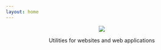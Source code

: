 ```yaml
---
layout: home
---
```


<header class="hero is-medium lesli-page-header">
    <section class="hero-body">
        <div class="container">
            <img class="m-auto" src="/images/brand/lesli-css.svg" />
            <p class="description">
                Utilities for websites and web applications
            </p>
        </div>
    </section>
</header>

<!-- 
<section class="container docs-content">
    <div class="columns">
        <div class="column">
            <a href="/docs/lesli-css/1x/normalize">
                <span class="icon">
                    <i class="ri-archive-2-line"></i>
                </span>
                Normalize
            </a>
        </div>
        <div class="column">
            <a href="/docs/lesli-css/1x/fonts">
                <span class="icon">
                    <i class="ri-font-family"></i>
                </span>
                Fonts
            </a>
        </div>
        <div class="column">
            <a href="/docs/lesli-css/1x/blockquotes">
                <span class="icon">
                    <i class="ri-double-quotes-l"></i>
                </span>
                Blockquotes
            </a>
        </div>
        <div class="column">
            <a href="/docs/lesli-css/1x/columns">
                <span class="icon">
                    <i class="ri-layout-column-line"></i>
                </span>
                Columns
            </a>
        </div>
        <div class="column">
            <a href="/docs/lesli-css/1x/container">
                <span class="icon">
                    <i class="ri-layout-line"></i>
                </span>
                Container
            </a>
        </div>
        <div class="column">
            <a href="/docs/lesli-css/1x/navigation">
                <span class="icon">
                    <i class="ri-menu-line"></i>
                </span>
                Navigation
            </a>
        </div>
        <div class="column">
            <a href="/docs/lesli-css/1x/colors">
                <span class="icon">
                    <i class="ri-palette-line"></i>
                </span>
                Colors
            </a>
        </div>
        <div class="column">
            <a href="/docs/lesli-css/1x/breakpoints">
                <span class="icon">
                    <i class="ri-layout-2-line"></i>
                </span>
                Breakpoints
            </a>
        </div>
        <div class="column">
            <a href="/docs/lesli-css/1x/flex">
                <span class="icon">
                    <i class="ri-layout-masonry-line"></i>
                </span>
                Flex
            </a>
        </div>
        <div class="column">
            <a href="/docs/lesli-css/1x/scrollbar">
                <span class="icon">
                    <i class="ri-layout-right-2-line"></i>
                </span>
                Scrollbar
            </a>
        </div>
        <div class="column">
            <a href="/docs/lesli-css/1x/variables">
                <span class="icon">
                    <i class="ri-tools-line"></i>
                </span>
                Variables
            </a>
        </div>
    </div>
</section>
-->

<style lang="scss">
    @import "../.vitepress/theme/stylesheets/pages/lesli-css.scss";
</style>
